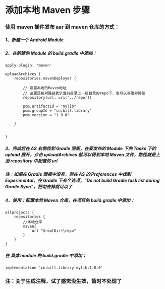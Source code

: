 # 添加本地 Maven 步骤

### 使用 maven 插件发布 aar 到 maven 仓库的方式：

##### 1、新建一个 Android Module

##### 2、在新建的 Module 的 build.gradle 中添加：

```
apply plugin: 'maven'
```

```
uploadArchives {
    repositories.mavenDeployer {

        // 设置本地的Maven地址
        // 这里是相对路径表示当前目录上一级目录的repo下，也可以写绝对路径
        repository(url: uri('../repo'))

        pom.artifactId = "mylib"
        pom.groupId = "cn.bill.library"
        pom.version = "1.0.0"

    }


}
```

##### 3、完成后在 AS 右侧找到 Gradle 面板，在要发布的 Module 下的 Tasks 下的 upload 展开，点击 uploadArchives 就可以得到本地 Maven 文件，路径就是上面 repository 中配置的 url

##### 注：如果在 Gradle 面板中没有，则在 AS 的 Preferences 中找到 Experimental，在 Gradle 下有个选项，"Do not build Gradle task list during Gradle Sycn"，把勾去掉就可以了

##### 4、使用：配置本地 Maven 仓库，在项目的 build.gradle 中添加：

```
allprojects {
    repositories {
        //本地仓库
        maven{
            url "$rootDir\\repo"
        }
    }
}
```
##### 在 具体 module 的 build.gradle 中添加：

```
implementation 'cn.bill.library:mylib:1.0.0'

```

### 注：关于生成注释，试了感觉没生效，暂时不处理了

